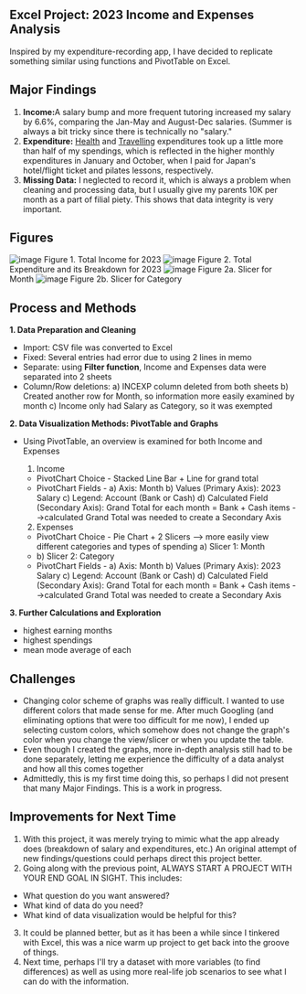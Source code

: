 Excel Project: 2023 Income and Expenses Analysis
---
Inspired by my expenditure-recording app, I have decided to replicate something similar using functions and PivotTable on Excel.

Major Findings
---
1. <b>Income:</b>A salary bump and more frequent tutoring increased my salary by 6.6%, comparing the Jan-May and August-Dec salaries. (Summer is always a bit tricky since there is technically no "salary."
2. <b>Expenditure:</b> <u>Health</u> and <u>Travelling</u> expenditures took up a little more than half of my spendings, which is reflected in the higher monthly expenditures in January and October, when I paid for Japan's hotel/flight ticket and pilates lessons, respectively.
3. <b>Missing Data:</b> I neglected to record it, which is always a problem when cleaning and processing data, but I usually give my parents 10K per month as a part of filial piety. This shows that data integrity is very important.


Figures
---
![image](https://github.com/evelee9393/ProjectsinProgress/assets/166385908/96173308-5307-43bc-adf5-e99fbc3c0756)
Figure 1. Total Income for 2023
![image](https://github.com/evelee9393/ProjectsinProgress/assets/166385908/a1f9cd3d-6d96-4ad6-9aa1-c0ae7e51e031)
Figure 2. Total Expenditure and its Breakdown for 2023
![image](https://github.com/evelee9393/ProjectsinProgress/assets/166385908/194b7a93-9300-4598-af88-f6943a01757f)
Figure 2a. Slicer for Month
![image](https://github.com/evelee9393/ProjectsinProgress/assets/166385908/ce9dafc5-62ad-459b-b409-f4fc833ae8a3)
Figure 2b. Slicer for Category

Process and Methods
---
<b>1. Data Preparation and Cleaning</b>
- Import: CSV file was converted to Excel
- Fixed: Several entries had error due to using 2 lines in memo
- Separate: using <b>Filter function</b>, Income and Expenses data were separated into 2 sheets
- Column/Row deletions:
  a) INCEXP column deleted from both sheets
  b) Created another row for Month, so information more easily examined by month
  c) Income only had Salary as Category, so it was exempted

<b>2. Data Visualization Methods: PivotTable and Graphs</b>
- Using PivotTable, an overview is examined for both Income and Expenses
  1) Income
  -  PivotChart Choice - Stacked Line Bar + Line for grand total
  -  PivotChart Fields -
     a) Axis: Month
     b) Values (Primary Axis): 2023 Salary
     c) Legend: Account (Bank or Cash)
     d) Calculated Field (Secondary Axis): Grand Total for each month = Bank + Cash items
        -->calculated Grand Total was needed to create a Secondary Axis

  2) Expenses
  -  PivotChart Choice - Pie Chart + 2 Slicers --> more easily view different categories and types of spending
     a) Slicer 1: Month
  -  b) Slicer 2: Category
  -  PivotChart Fields -
     a) Axis: Month
     b) Values (Primary Axis): 2023 Salary
     c) Legend: Account (Bank or Cash)
     d) Calculated Field (Secondary Axis): Grand Total for each month = Bank + Cash items
        -->calculated Grand Total was needed to create a Secondary Axis

<b>3. Further Calculations and Exploration</b>
- highest earning months
- highest spendings
- mean mode average of each
     
Challenges
---
- Changing color scheme of graphs was really difficult. I wanted to use different colors that made sense for me. After much Googling (and eliminating options that were too difficult for me now), I ended up selecting custom colors, which somehow does not change the graph's color when you change the view/slicer or when you update the table.
- Even though I created the graphs, more in-depth analysis still had to be done separately, letting me experience the difficulty of a data analyst and how all this comes together
- Admittedly, this is my first time doing this, so perhaps I did not present that many Major Findings. This is a work in progress.

Improvements for Next Time
---
1. With this project, it was merely trying to mimic what the app already does (breakdown of salary and expenditures, etc.) An original attempt of new findings/questions could perhaps direct this project better.
2. Going along with the previous point, ALWAYS START A PROJECT WITH YOUR END GOAL IN SIGHT. This includes:
  - What question do you want answered?
  - What kind of data do you need?
  - What kind of data visualization would be helpful for this?
3. It could be planned better, but as it has been a while since I tinkered with Excel, this was a nice warm up project to get back into the groove of things.
4. Next time, perhaps I'll try a dataset with more variables (to find differences) as well as using more real-life job scenarios to see what I can do with the information.

